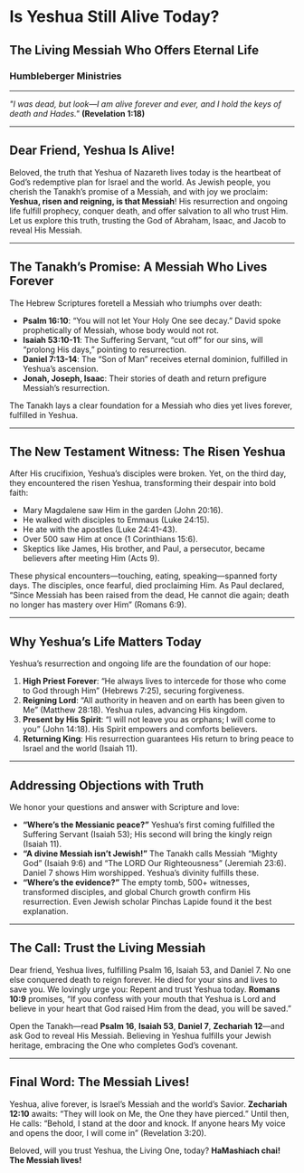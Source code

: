 # Is Yeshua Still Alive Today?

## The Living Messiah Who Offers Eternal Life

### Humbleberger Ministries

---

_"I was dead, but look—I am alive forever and ever, and I hold the keys of death and Hades."_
**(Revelation 1:18)**

---

## Dear Friend, Yeshua Is Alive!

Beloved, the truth that Yeshua of Nazareth lives today is the heartbeat of God’s redemptive plan for Israel and the world. As Jewish people, you cherish the Tanakh’s promise of a Messiah, and with joy we proclaim: **Yeshua, risen and reigning, is that Messiah**! His resurrection and ongoing life fulfill prophecy, conquer death, and offer salvation to all who trust Him. Let us explore this truth, trusting the God of Abraham, Isaac, and Jacob to reveal His Messiah.

---

## The Tanakh’s Promise: A Messiah Who Lives Forever

The Hebrew Scriptures foretell a Messiah who triumphs over death:

- **Psalm 16:10**: “You will not let Your Holy One see decay.” David spoke prophetically of Messiah, whose body would not rot.
- **Isaiah 53:10-11**: The Suffering Servant, “cut off” for our sins, will “prolong His days,” pointing to resurrection.
- **Daniel 7:13-14**: The “Son of Man” receives eternal dominion, fulfilled in Yeshua’s ascension.
- **Jonah, Joseph, Isaac**: Their stories of death and return prefigure Messiah’s resurrection.

The Tanakh lays a clear foundation for a Messiah who dies yet lives forever, fulfilled in Yeshua.

---

## The New Testament Witness: The Risen Yeshua

After His crucifixion, Yeshua’s disciples were broken. Yet, on the third day, they encountered the risen Yeshua, transforming their despair into bold faith:

- Mary Magdalene saw Him in the garden (John 20:16).
- He walked with disciples to Emmaus (Luke 24:15).
- He ate with the apostles (Luke 24:41-43).
- Over 500 saw Him at once (1 Corinthians 15:6).
- Skeptics like James, His brother, and Paul, a persecutor, became believers after meeting Him (Acts 9).

These physical encounters—touching, eating, speaking—spanned forty days. The disciples, once fearful, died proclaiming Him. As Paul declared, “Since Messiah has been raised from the dead, He cannot die again; death no longer has mastery over Him” (Romans 6:9).

---

## Why Yeshua’s Life Matters Today

Yeshua’s resurrection and ongoing life are the foundation of our hope:

1. **High Priest Forever**: “He always lives to intercede for those who come to God through Him” (Hebrews 7:25), securing forgiveness.
2. **Reigning Lord**: “All authority in heaven and on earth has been given to Me” (Matthew 28:18). Yeshua rules, advancing His kingdom.
3. **Present by His Spirit**: “I will not leave you as orphans; I will come to you” (John 14:18). His Spirit empowers and comforts believers.
4. **Returning King**: His resurrection guarantees His return to bring peace to Israel and the world (Isaiah 11).

---

## Addressing Objections with Truth

We honor your questions and answer with Scripture and love:

- **“Where’s the Messianic peace?”** Yeshua’s first coming fulfilled the Suffering Servant (Isaiah 53); His second will bring the kingly reign (Isaiah 11).
- **“A divine Messiah isn’t Jewish!”** The Tanakh calls Messiah “Mighty God” (Isaiah 9:6) and “The LORD Our Righteousness” (Jeremiah 23:6). Daniel 7 shows Him worshipped. Yeshua’s divinity fulfills these.
- **“Where’s the evidence?”** The empty tomb, 500+ witnesses, transformed disciples, and global Church growth confirm His resurrection. Even Jewish scholar Pinchas Lapide found it the best explanation.

---

## The Call: Trust the Living Messiah

Dear friend, Yeshua lives, fulfilling Psalm 16, Isaiah 53, and Daniel 7. No one else conquered death to reign forever. He died for your sins and lives to save you. We lovingly urge you: Repent and trust Yeshua today. **Romans 10:9** promises, “If you confess with your mouth that Yeshua is Lord and believe in your heart that God raised Him from the dead, you will be saved.”

Open the Tanakh—read **Psalm 16**, **Isaiah 53**, **Daniel 7**, **Zechariah 12**—and ask God to reveal His Messiah. Believing in Yeshua fulfills your Jewish heritage, embracing the One who completes God’s covenant.

---

## Final Word: The Messiah Lives!

Yeshua, alive forever, is Israel’s Messiah and the world’s Savior. **Zechariah 12:10** awaits: “They will look on Me, the One they have pierced.” Until then, He calls: “Behold, I stand at the door and knock. If anyone hears My voice and opens the door, I will come in” (Revelation 3:20).

Beloved, will you trust Yeshua, the Living One, today? **HaMashiach chai! The Messiah lives!**

